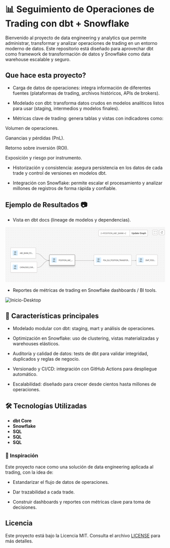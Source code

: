 # 📊 Seguimiento de Operaciones de Trading con dbt + Snowflake

Bienvenido al proyecto de data engineering y analytics que permite administrar, transformar y analizar operaciones de trading en un entorno moderno de datos.
Este repositorio está diseñado para aprovechar dbt como framework de transformación de datos y Snowflake como data warehouse escalable y seguro.

## Que hace esta proyecto?

- Carga de datos de operaciones: integra información de diferentes fuentes (plataformas de trading, archivos históricos, APIs de brokers).

- Modelado con dbt: transforma datos crudos en modelos analíticos listos para usar (staging, intermedios y modelos finales).

- Métricas clave de trading: genera tablas y vistas con indicadores como:

Volumen de operaciones.

Ganancias y pérdidas (PnL).

Retorno sobre inversión (ROI).

Exposición y riesgo por instrumento.

- Historización y consistencia: asegura persistencia en los datos de cada trade y control de versiones en modelos dbt.

- Integración con Snowflake: permite escalar el procesamiento y analizar millones de registros de forma rápida y confiable.



## Ejemplo de Resultados 📷

- Vista en dbt docs (lineage de modelos y dependencias).

![Inicio-Móvil](images/lineash.png)


- Reportes de métricas de trading en Snowflake dashboards / BI tools.

![Inicio-Desktop](css/capture-gastos.png)


## 🎯 Características principales

- Modelado modular con dbt: staging, mart y análisis de operaciones.

- Optimización en Snowflake: uso de clustering, vistas materializadas y warehouses elásticos.

- Auditoría y calidad de datos: tests de dbt para validar integridad, duplicados y reglas de negocio.

- Versionado y CI/CD: integración con GitHub Actions para despliegue automático.

- Escalabilidad: diseñado para crecer desde cientos hasta millones de operaciones.


## 🛠 Tecnologías Utilizadas

- **dbt Core**
- **Snowflake**
- **SQL**
- **SQL**
- **SQL**


### 🧠 Inspiración

Este proyecto nace como una solución de data engineering aplicada al trading, con la idea de:

- Estandarizar el flujo de datos de operaciones.

- Dar trazabilidad a cada trade.

- Construir dashboards y reportes con métricas clave para toma de decisiones.


## Licencia

Este proyecto está bajo la Licencia MIT. Consulta el archivo [LICENSE](LICENSE) para más detalles.
